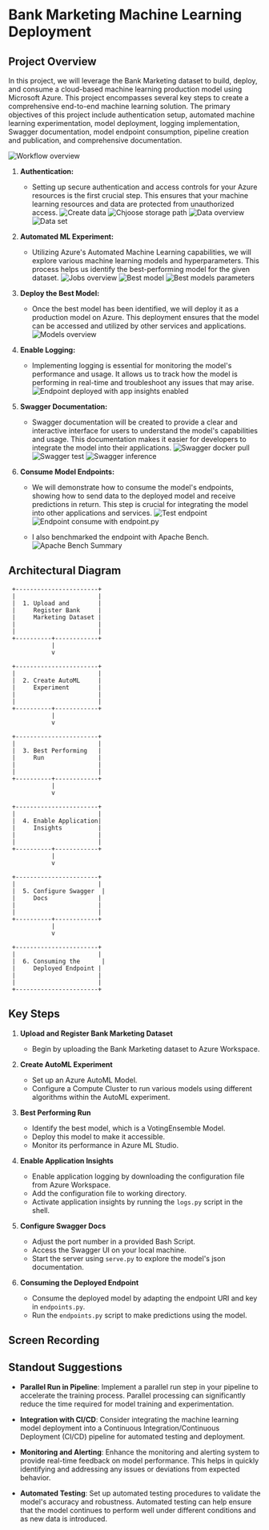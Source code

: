 # Bank Marketing Machine Learning Deployment

## Project Overview

In this project, we will leverage the Bank Marketing dataset to build, deploy, and consume a cloud-based machine learning production model using Microsoft Azure. This project encompasses several key steps to create a comprehensive end-to-end machine learning solution. The primary objectives of this project include authentication setup, automated machine learning experimentation, model deployment, logging implementation, Swagger documentation, model endpoint consumption, pipeline creation and publication, and comprehensive documentation.

![Workflow overview](images/screen-shot-2020-09-15-at-12.36.11-pm.png)

1. **Authentication:**
   - Setting up secure authentication and access controls for your Azure resources is the first crucial step. This ensures that your machine learning resources and data are protected from unauthorized access.
   ![Create data](images/dataset/create.png)
   ![Chjoose storage path](images/dataset/storage_path.png)
   ![Data overview](images/dataset/data_overview.png)
   ![Data set](images/dataset/dataset.png)

2. **Automated ML Experiment:**
   - Utilizing Azure's Automated Machine Learning capabilities, we will explore various machine learning models and hyperparameters. This process helps us identify the best-performing model for the given dataset.
   ![Jobs overview](images/model/jobs.png)
   ![Best model](images/model/best_model.png)
   ![Best models parameters](images/model/best_model_params.png)

3. **Deploy the Best Model:**
   - Once the best model has been identified, we will deploy it as a production model on Azure. This deployment ensures that the model can be accessed and utilized by other services and applications.
   ![Models overview](images/model/models.png)

4. **Enable Logging:**
   - Implementing logging is essential for monitoring the model's performance and usage. It allows us to track how the model is performing in real-time and troubleshoot any issues that may arise.
   ![Endpoint deployed with app insights enabled](images/endpoint/app_insights_enabled.png)

5. **Swagger Documentation:**
   - Swagger documentation will be created to provide a clear and interactive interface for users to understand the model's capabilities and usage. This documentation makes it easier for developers to integrate the model into their applications.
   ![Swagger docker pull](images/swagger/swagger_docker-image.png)
   ![Swagger test](images/swagger/swagger_localhost9000.png)
   ![Swagger inference](images/swagger/swagger_servepy.png)

6. **Consume Model Endpoints:**
   - We will demonstrate how to consume the model's endpoints, showing how to send data to the deployed model and receive predictions in return. This step is crucial for integrating the model into other applications and services.
   ![Test endpoint](images/endpoint/json_scheme.png)
   ![Endpoint consume with endpoint.py](images/endpoint/consume.png)

   - I also benchmarked the endpoint with Apache Bench.
   ![Apache Bench Summary](images/ab/summary.png)

## Architectural Diagram

     +-----------------------+
     |                       |
     |  1. Upload and        |
     |     Register Bank     |
     |     Marketing Dataset |
     |                       |
     |                       |
     +----------+------------+
                |
                v

     +-----------------------+
     |                       |
     |  2. Create AutoML     |
     |     Experiment        |
     |                       |
     |                       |
     +----------+------------+
                |
                v

     +-----------------------+
     |                       |
     |  3. Best Performing   |
     |     Run               |
     |                       |
     |                       |
     +----------+------------+
                |
                v

     +-----------------------+
     |                       |
     |  4. Enable Application|
     |     Insights          |
     |                       |
     |                       |
     +----------+------------+
                |
                v

     +-----------------------+
     |                       |
     |  5. Configure Swagger  |
     |     Docs              |
     |                       |
     |                       |
     +----------+------------+
                |
                v

     +-----------------------+
     |                       |
     |  6. Consuming the      |
     |     Deployed Endpoint |
     |                       |
     |                       |
     +-----------------------+


## Key Steps

1. **Upload and Register Bank Marketing Dataset**
   - Begin by uploading the Bank Marketing dataset to Azure Workspace.

2. **Create AutoML Experiment**
   - Set up an Azure AutoML Model.
   - Configure a Compute Cluster to run various models using different algorithms within the AutoML experiment.

3. **Best Performing Run**
   - Identify the best model, which is a VotingEnsemble Model.
   - Deploy this model to make it accessible.
   - Monitor its performance in Azure ML Studio.

4. **Enable Application Insights**
   - Enable application logging by downloading the configuration file from Azure Workspace.
   - Add the configuration file to working directory.
   - Activate application insights by running the `logs.py` script in the shell.

5. **Configure Swagger Docs**
   - Adjust the port number in a provided Bash Script.
   - Access the Swagger UI on your local machine.
   - Start the server using `serve.py` to explore the model's json documentation.

6. **Consuming the Deployed Endpoint**
   - Consume the deployed model by adapting the endpoint URI and key in `endpoints.py`.
   - Run the `endpoints.py` script to make predictions using the model.
   
## Screen Recording


## Standout Suggestions
* **Parallel Run in Pipeline**: Implement a parallel run step in your pipeline to accelerate the training process. Parallel processing can significantly reduce the time required for model training and experimentation.

* **Integration with CI/CD**: Consider integrating the machine learning model deployment into a Continuous Integration/Continuous Deployment (CI/CD) pipeline for automated testing and deployment.

* **Monitoring and Alerting**: Enhance the monitoring and alerting system to provide real-time feedback on model performance. This helps in quickly identifying and addressing any issues or deviations from expected behavior.

* **Automated Testing**: Set up automated testing procedures to validate the model's accuracy and robustness. Automated testing can help ensure that the model continues to perform well under different conditions and as new data is introduced.
